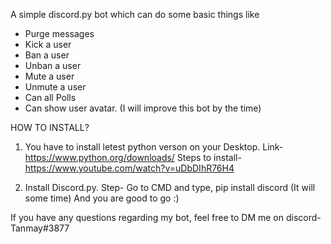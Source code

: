 A simple discord.py bot which can do some basic things like
- Purge messages
- Kick a user
- Ban a user
- Unban a user
- Mute a user
- Unmute a user
- Can all Polls
- Can show user avatar.
(I will improve this bot by the time)

HOW TO INSTALL?

1. You have to install letest python verson on your Desktop.
Link- https://www.python.org/downloads/
Steps to install- https://www.youtube.com/watch?v=uDbDIhR76H4

2. Install Discord.py.
Step- Go to CMD and type, pip install discord (It will some time)
And you are good to go :)

If you have any questions regarding my bot, feel free to DM me on discord- Tanmay#3877
